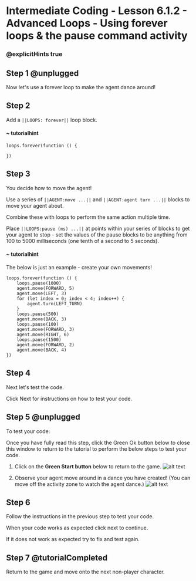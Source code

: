 # Intermediate Coding - Lesson 6.1.2 - Advanced Loops - Using forever loops & the pause command activity

### @explicitHints true

## Step 1 @unplugged
Now let's use a forever loop to make the agent dance around!

## Step 2
Add a ``||LOOPS: forever||`` loop block.

#### ~ tutorialhint
```blocks
loops.forever(function () {
    
})
```

## Step 3
You decide how to move the agent!

Use a series of ``||AGENT:move ...||`` and ``||AGENT:agent turn ...||`` blocks to move your agent about.

Combine these with loops to perform the same action multiple time.

Place ``||LOOPS:pause (ms) ...||`` at points within your series of blocks to get your agent to stop - set the values of the pause blocks to be anything from 100 to 5000 milliseconds (one tenth of a second to 5 seconds).
#### ~ tutorialhint
The below is just an example - create your own movements!
```blocks 
loops.forever(function () {
    loops.pause(1000)
    agent.move(FORWARD, 5)
    agent.move(LEFT, 3)
    for (let index = 0; index < 4; index++) {
        agent.turn(LEFT_TURN)
    }
    loops.pause(500)
    agent.move(BACK, 3)
    loops.pause(100)
    agent.move(FORWARD, 3)
    agent.move(RIGHT, 6)
    loops.pause(1500)
    agent.move(FORWARD, 2)
    agent.move(BACK, 4)
})
```
## Step 4
Next let's test the code.

Click Next for instructions on how to test your code.

## Step 5 @unplugged
To test your code:

Once you have fully read this step, click the Green Ok button below to close this window to return to the tutorial to perform the below steps to test your code.

1. Click on the **Green Start button** below to return to the game.
![alt text](https://intermediatev3.codingcredentials.com/Lesson2/2.1.1/images/2.jpg?raw=true "Start")


2. Observe your agent move around in a dance you have created! (You can move off the activity zone to watch the agent dance.)
![alt text](https://intermediatev3.codingcredentials.com/Lesson6/6.1.2/images/dance.gif?raw=true "forever")

## Step 6
Follow the instructions in the previous step to test your code.

When your code works as expected click next to continue.

If it does not work as expected try to fix and test again.

## Step 7 @tutorialCompleted
Return to the game and move onto the next non-player character.
